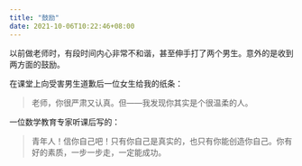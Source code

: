 ```yaml
---
title: "鼓励"
date: 2021-10-06T10:22:46+08:00
---
```

以前做老师时，有段时间内心非常不和谐，甚至伸手打了两个男生。意外的是收到两方面的鼓励。

在课堂上向受害男生道歉后一位女生给我的纸条：

> 老师，你很严肃又认真。但——我发现你其实是个很温柔的人。

一位数学教育专家听课后写的：

> 青年人！信你自己吧！只有你自己是真实的，也只有你能创造你自己。你有好的素质，一步一步走，一定能成功。
